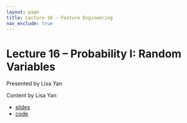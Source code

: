 ```yaml
---
layout: page
title: Lecture 16 – Feature Engineering
nav_exclude: true
---
```


# Lecture 16 – Probability I: Random Variables

Presented by Lisa Yan

Content by Lisa Yan

- [slides](https://docs.google.com/presentation/d/1M2B4JPUO734RqmjCAlZL4iIem-PFVXMeiynp4fxoVFU/edit?usp=sharing)
- [code](https://data100.datahub.berkeley.edu/hub/user-redirect/git-sync?repo=https://github.com/DS-100/sp22&subPath=lec/lec17/)

<!--
A reminder – the right column of the table below contains _Quick Checks_. These are **not** required but suggested to help you check your understanding. **Currently, this lecture has no quick checks. We will be adding some shortly.**

<table>
<colgroup>
<col style="width: 25%" />
<col style="width: 25%" />
<col style="width: 25%" />
</colgroup>
<thead>
<tr class="header">
<th></th>
<th>Video</th>
<th>Quick Check</th>
</tr>
</thead>
<tbody>
<tr>
<td><strong>16.1</strong><br>Introduction.</td>
<td><iframe width="300" height="300" height src="https://youtube.com/embed/-qZenhGdsxU" frameborder="0" allow="accelerometer; autoplay; encrypted-media; gyroscope; picture-in-picture" allowfullscreen></iframe></td>
<td><a href="" target="\_blank">16.1</a></td>
</tr>
<tr>
<td><strong>16.2</strong><br>Numpy: Coding a Linear Model</td>
<td><iframe width="300" height="300" height src="https://youtube.com/embed/T_focSCuCqY" frameborder="0" allow="accelerometer; autoplay; encrypted-media; gyroscope; picture-in-picture" allowfullscreen></iframe></td>
<td><a href="" target="\_blank">16.2</a></td>
</tr>
<tr>
<td><strong>16.3</strong><br>Sklearn: Coding a Linear Model</td>
<td><iframe width="300" height="300" height src="https://youtube.com/embed/wbdw_d-Vf3I" frameborder="0" allow="accelerometer; autoplay; encrypted-media; gyroscope; picture-in-picture" allowfullscreen></iframe></td>
<td><a href="" target="\_blank">16.3</a></td>
</tr>
<tr>
<td><strong>16.4</strong><br>Where a Linear Model Struggles</td>
<td><iframe width="300" height="300" height src="https://youtube.com/embed/62BVUi87z-Y" frameborder="0" allow="accelerometer; autoplay; encrypted-media; gyroscope; picture-in-picture" allowfullscreen></iframe></td>
<td><a href="" target="\_blank">16.4</a></td>
</tr>
<tr>
<td><strong>16.5</strong><br>Benefit #1: Enhancing your linear model</td>
<td><iframe width="300" height="500" height src="https://youtube.com/embed/jHTCCEEgaeE" frameborder="0" allow="accelerometer; autoplay; encrypted-media; gyroscope; picture-in-picture" allowfullscreen></iframe></td>
<td><a href="" target="\_blank">16.5</a></td>
</tr>
<tr>
<td><strong>16.6</strong><br>Sklearn: Imputing Data</td>
<td><iframe width="300" height="500" height src="https://youtube.com/embed/IVeCuLMt-t0" frameborder="0" allow="accelerometer; autoplay; encrypted-media; gyroscope; picture-in-picture" allowfullscreen></iframe></td>
<td><a href="" target="\_blank">16.6</a></td>
</tr>
<tr>
<td><strong>16.7</strong><br>Benefit #2: Applying Domain Knowledge</td>
<td><iframe width="300" height="500" height src="https://youtube.com/embed/YNyeEA-1RIY" frameborder="0" allow="accelerometer; autoplay; encrypted-media; gyroscope; picture-in-picture" allowfullscreen></iframe></td>
<td><a href="" target="\_blank">16.7</a></td>
</tr>
<tr>
<td><strong>16.8</strong><br>Benefit #3: Non-numeric and Categorical Data</td>
<td><iframe width="300" height="500" height src="https://youtube.com/embed/B1FZeFwF0rM" frameborder="0" allow="accelerometer; autoplay; encrypted-media; gyroscope; picture-in-picture" allowfullscreen></iframe></td>
<td><a href="" target="\_blank">16.8</a></td>
</tr>
<tr>
<td><strong>16.9</strong><br>Conclusion: Overfitting and Next Steps</td>
<td><iframe width="300" height="500" height src="https://youtube.com/embed/D5MNkMlYDf0" frameborder="0" allow="accelerometer; autoplay; encrypted-media; gyroscope; picture-in-picture" allowfullscreen></iframe></td>
<td><a href="" target="\_blank">16.9</a></td>
</tr>
-->
